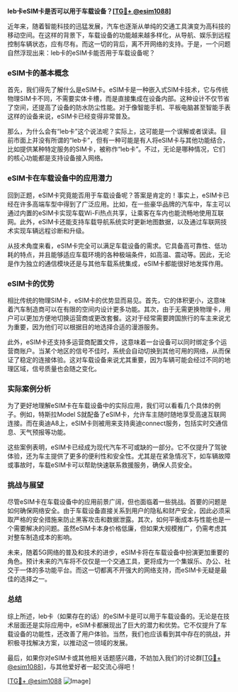 **leb卡eSIM卡是否可以用于车载设备？[[TG💪+ @esim1088](https://t.me/s/esim1088)]**

近年来，随着智能科技的迅猛发展，汽车也逐渐从单纯的交通工具演变为高科技的移动空间。在这样的背景下，车载设备的功能越来越多样化，从导航、娱乐到远程控制车辆状态，应有尽有。而这一切的背后，离不开网络的支持。于是，一个问题自然浮现出来：leb卡的eSIM卡能否用于车载设备呢？

### eSIM卡的基本概念

首先，我们得先了解什么是eSIM卡。eSIM卡是一种嵌入式SIM卡技术，它与传统物理SIM卡不同，不需要实体卡槽，而是直接集成在设备内部。这种设计不仅节省了空间，还提高了设备的防水防尘性能。对于像智能手机、平板电脑甚至智能手表这样的设备来说，eSIM卡已经变得非常普及。

那么，为什么会有“leb卡”这个说法呢？实际上，这可能是一个误解或者误读。目前市面上并没有所谓的“leb卡”，但有一种可能是有人将eSIM卡与其他功能结合，比如提供某种特定服务的SIM卡，被称作“leb卡”。不过，无论是哪种情况，它们的核心功能都是支持设备接入网络。

### eSIM卡在车载设备中的应用潜力

回到正题，eSIM卡究竟能否用于车载设备呢？答案是肯定的！事实上，eSIM卡已经在许多高端车型中得到了广泛应用。比如，在一些豪华品牌的汽车中，车主可以通过内置的eSIM卡实现车载Wi-Fi热点共享，让乘客在车内也能流畅地使用互联网。此外，eSIM卡还能支持车载导航系统实时更新地图数据，以及通过车联网技术实现车辆远程诊断和升级。

从技术角度来看，eSIM卡完全可以满足车载设备的需求。它具备高可靠性、低功耗的特点，并且能够适应车载环境的各种极端条件，如高温、震动等。因此，无论是作为独立的通信模块还是与其他车载系统集成，eSIM卡都能很好地发挥作用。

### eSIM卡的优势

相比传统的物理SIM卡，eSIM卡的优势显而易见。首先，它的体积更小，这意味着汽车制造商可以在有限的空间内设计更多功能。其次，由于无需更换物理卡，用户可以更加方便地切换运营商或更改套餐。这对于经常需要跨国旅行的车主来说尤为重要，因为他们可以根据目的地选择合适的漫游服务。

此外，eSIM卡还支持多运营商配置文件，这意味着一台设备可以同时绑定多个运营商账户。当某个地区的信号不佳时，系统会自动切换到其他可用的网络，从而保证了稳定的连接体验。这对车载设备来说尤其重要，因为车辆可能会经过不同的地理区域，信号质量也会随之变化。

### 实际案例分析

为了更好地理解eSIM卡在车载设备中的实际应用，我们可以看看几个具体的例子。例如，特斯拉Model S就配备了eSIM卡，允许车主随时随地享受高速互联网连接。而在奥迪A8上，eSIM卡则被用来支持奥迪connect服务，包括实时交通信息、天气预报等功能。

这些案例表明，eSIM卡已经成为现代汽车不可或缺的一部分。它不仅提升了驾驶体验，还为车主提供了更多的便利性和安全性。尤其是在紧急情况下，如车辆故障或事故时，车载eSIM卡可以帮助快速联系救援服务，确保人员安全。

### 挑战与展望

尽管eSIM卡在车载设备中的应用前景广阔，但也面临着一些挑战。首要的问题是如何确保网络安全。由于车载设备直接关系到用户的隐私和财产安全，因此必须采取严格的安全措施来防止黑客攻击和数据泄露。其次，如何平衡成本与性能也是一个需要解决的问题。虽然eSIM卡本身价格低廉，但如果大规模推广，仍需考虑其对整车制造成本的影响。

未来，随着5G网络的普及和技术的进步，eSIM卡将在车载设备中扮演更加重要的角色。预计未来的汽车将不仅仅是一个交通工具，更将成为一个集娱乐、办公、社交于一体的多功能平台。而这一切都离不开强大的网络支持，而eSIM卡无疑是最佳的选择之一。

### 总结

综上所述，leb卡（如果存在的话）的eSIM卡是可以用于车载设备的。无论是在技术层面还是实际应用中，eSIM卡都展现出了巨大的潜力和优势。它不仅提升了车载设备的功能性，还改善了用户体验。当然，我们也应该看到其中存在的挑战，并积极寻找解决方案，以推动这一领域的发展。

最后，如果你对eSIM卡或其他相关话题感兴趣，不妨加入我们的讨论群[[TG💪+ @esim1088](https://t.me/s/esim1088)]，与其他爱好者一起交流心得吧！

[[TG💪+ @esim1088](https://t.me/s/esim1088) ![Image](https://i.postimg.cc/4NQfJmqS/Snipaste-2025-05-13-00-14-12.png)]